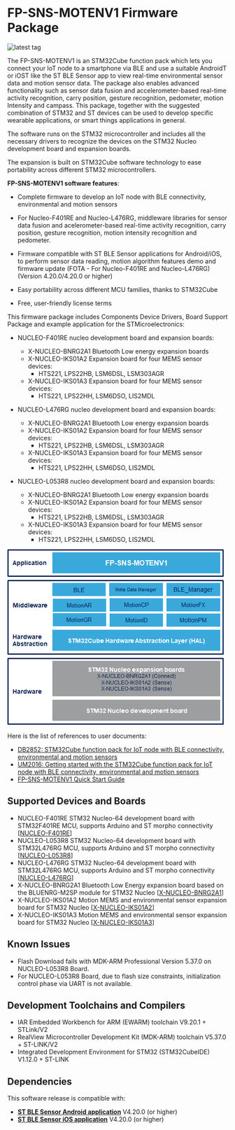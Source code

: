# FP-SNS-MOTENV1 Firmware Package

![latest tag](https://img.shields.io/github/v/tag/STMicroelectronics/fp-sns-motenv1.svg?color=brightgreen)

The FP-SNS-MOTENV1 is an STM32Cube function pack which lets you connect your IoT node to a smartphone via BLE and use a suitable AndroidT or iOST like the ST BLE Sensor app
to view real-time environmental sensor data and motion sensor data.
The package also enables advanced functionality such as sensor data fusion and accelerometer-based real-time activity recognition, carry position, gesture recognition, pedometer, motion Intensity and campass.
This package, together with the suggested combination of STM32 and ST devices can be used to develop specific wearable applications, or smart things applications in general.

The software runs on the STM32 microcontroller and includes all the necessary drivers to recognize the devices on the STM32 Nucleo development board and expansion boards.

The expansion is built on STM32Cube software technology to ease portability across different STM32 microcontrollers.

**FP-SNS-MOTENV1 software features**:

- Complete firmware to develop an IoT node with BLE connectivity, environmental and motion sensors

- For Nucleo-F401RE and Nucleo-L476RG, middleware libraries for sensor data fusion and acelerometer-based real-time activity recognition, carry position, gesture recognition, motion intensity recognition and pedometer.

- Firmware compatible with ST BLE Sensor applications for Android/iOS, to perform sensor data reading, motion algorithm features demo and firmware update (FOTA - For Nucleo-F401RE and Nucleo-L476RG)
(Version 4.20.0/4.20.0 or higher)

- Easy portability across different MCU families, thanks to STM32Cube

- Free, user-friendly license terms

This firmware package includes Components Device Drivers, Board Support Package and example application for the STMicroelectronics:

- NUCLEO-F401RE nucleo development board and expansion boards:
  - X-NUCLEO-BNRG2A1 Bluetooth Low energy expansion boards
  - X-NUCLEO-IKS01A2 Expansion board for four MEMS sensor devices:
       - HTS221, LPS22HB, LSM6DSL, LSM303AGR
  - X-NUCLEO-IKS01A3 Expansion board for four MEMS sensor devices:
       - HTS221, LPS22HH, LSM6DSO, LIS2MDL
  
- NUCLEO-L476RG nucleo development board and expansion boards:
  - X-NUCLEO-BNRG2A1 Bluetooth Low energy expansion boards
  - X-NUCLEO-IKS01A2 Expansion board for four MEMS sensor devices:
       - HTS221, LPS22HB, LSM6DSL, LSM303AGR
  - X-NUCLEO-IKS01A3 Expansion board for four MEMS sensor devices:
       - HTS221, LPS22HH, LSM6DSO, LIS2MDL
  
- NUCLEO-L053R8 nucleo development board and expansion boards:
  - X-NUCLEO-BNRG2A1 Bluetooth Low energy expansion boards
  - X-NUCLEO-IKS01A2 Expansion board for four MEMS sensor devices:
       - HTS221, LPS22HB, LSM6DSL, LSM303AGR
  - X-NUCLEO-IKS01A3 Expansion board for four MEMS sensor devices:
       - HTS221, LPS22HH, LSM6DSO, LIS2MDL

[![The FP-SNS-MOTENV1 package contents](_htmresc/FP-SNS-MOTENV1_Software_Architecture.png)]()

Here is the list of references to user documents:

- [DB2852: STM32Cube function pack for IoT node with BLE connectivity, environmental and motion sensors ](https://www.st.com/resource/en/data_brief/fp-sns-motenv1.pdf)
- [UM2016: Getting started with the STM32Cube function pack for IoT node with BLE connectivity, environmental and motion sensors](https://www.st.com/resource/en/user_manual/um2016-getting-started-with-the-stm32cube-function-pack-for-iot-node-with-ble-connectivity-and-environmental-and-motion-sensors-stmicroelectronics.pdf)
- [FP-SNS-MOTENV1 Quick Start Guide](https://www.st.com/content/ccc/resource/sales_and_marketing/presentation/product_presentation/group0/0f/3f/59/05/d8/9e/4a/03/FP-SNS-MOTENV1%20quick%20start%20guide/files/FP-SNS-MOTENV1_quick_start_guide.pdf/jcr:content/translations/en.FP-SNS-MOTENV1_quick_start_guide.pdf)

## Supported Devices and Boards

- NUCLEO-F401RE STM32 Nucleo-64 development board with STM32F401RE MCU, supports Arduino and ST morpho connectivity \[[NUCLEO-F401RE](https://www.st.com/content/st_com/en/products/evaluation-tools/product-evaluation-tools/mcu-mpu-eval-tools/stm32-mcu-mpu-eval-tools/stm32-nucleo-boards/nucleo-f401re.html)\]
- NUCLEO-L053R8 STM32 Nucleo-64 development board with STM32L476RG MCU, supports Arduino and ST morpho connectivity \[[NUCLEO-L053R8](https://www.st.com/content/st_com/en/products/evaluation-tools/product-evaluation-tools/mcu-mpu-eval-tools/stm32-mcu-mpu-eval-tools/stm32-nucleo-boards/nucleo-l053r8.html)\]
- NUCLEO-L476RG STM32 Nucleo-64 development board with STM32L476RG MCU, supports Arduino and ST morpho connectivity \[[NUCLEO-L476RG](https://www.st.com/content/st_com/en/products/evaluation-tools/product-evaluation-tools/mcu-mpu-eval-tools/stm32-mcu-mpu-eval-tools/stm32-nucleo-boards/nucleo-l476rg.html)\]
- X-NUCLEO-BNRG2A1 Bluetooth Low Energy expansion board based on the BLUENRG-M2SP module for STM32 Nucleo \[[X-NUCLEO-BNRG2A1](https://www.st.com/en/ecosystems/x-nucleo-bnrg2a1.html)]
- X-NUCLEO-IKS01A2 Motion MEMS and environmental sensor expansion board for STM32 Nucleo \[[X-NUCLEO-IKS01A2](https://www.st.com/en/ecosystems/x-nucleo-iks01a2.html)]
- X-NUCLEO-IKS01A3 Motion MEMS and environmental sensor expansion board for STM32 Nucleo \[[X-NUCLEO-IKS01A3](https://www.st.com/en/ecosystems/x-nucleo-iks01a3.html)]

## Known Issues

- Flash Download fails with MDK-ARM Professional Version 5.37.0 on NUCLEO-L053R8 Board.
- For NUCLEO-L053R8 Board, due to flash size constraints, initialization control phase via UART is not available.
	
## Development Toolchains and Compilers

-   IAR Embedded Workbench for ARM (EWARM) toolchain V9.20.1 + STLink/V2
-   RealView Microcontroller Development Kit (MDK-ARM) toolchain V5.37.0 + ST-LINK/V2
-   Integrated Development Environment for STM32 (STM32CubeIDE) V1.12.0 + ST-LINK
	
## Dependencies 

This software release is compatible with:

- [**ST BLE Sensor Android application**](https://play.google.com/store/apps/details?id=com.st.bluems)  V4.20.0 (or higher)
- [**ST BLE Sensor iOS application**](https://apps.apple.com/it/app/st-ble-sensor/id993670214)  V4.20.0 (or higher)
